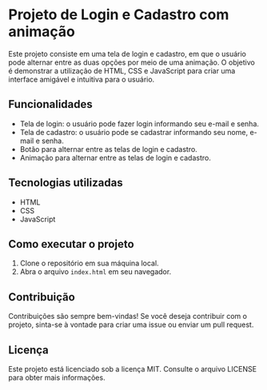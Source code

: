 # Projeto de Login e Cadastro com animação

Este projeto consiste em uma tela de login e cadastro, em que o usuário pode alternar entre as duas opções por meio de uma animação. O objetivo é demonstrar a utilização de HTML, CSS e JavaScript para criar uma interface amigável e intuitiva para o usuário.

## Funcionalidades

- Tela de login: o usuário pode fazer login informando seu e-mail e senha.
- Tela de cadastro: o usuário pode se cadastrar informando seu nome, e-mail e senha.
- Botão para alternar entre as telas de login e cadastro.
- Animação para alternar entre as telas de login e cadastro.

## Tecnologias utilizadas

- HTML
- CSS
- JavaScript

## Como executar o projeto

1. Clone o repositório em sua máquina local.
2. Abra o arquivo `index.html` em seu navegador.

## Contribuição

Contribuições são sempre bem-vindas! Se você deseja contribuir com o projeto, sinta-se à vontade para criar uma issue ou enviar um pull request.

## Licença

Este projeto está licenciado sob a licença MIT. Consulte o arquivo LICENSE para obter mais informações.
